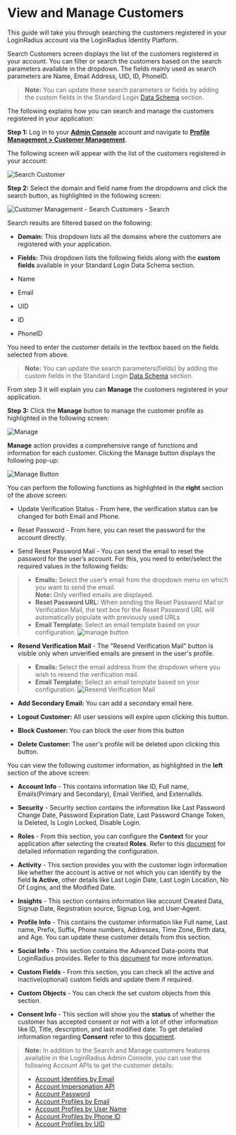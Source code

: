 # View and Manage Customers

This guide will take you through searching the customers registered in your LoginRadius account via the LoginRadius Identity Platform.

Search Customers screen displays the list of the customers registered in your account. You can filter or search the customers based on the search parameters available in the dropdown. The fields mainly used as search parameters are Name, Email Address, UID, ID, PhoneID.

> **Note:** You can update these search parameters or fields by adding the custom fields in the Standard Login [Data Schema](https://www.loginradius.com/legacy/docs/authentication/quick-start/standard-login/) section.

The following explains how you can search and manage the customers registered in your application:

**Step 1:** Log in to your <a href = https://adminconsole.loginradius.com/ target=_blank>**Admin Console**</a> account and navigate to <a href = https://adminconsole.loginradius.com/profile-management/customer-management/search-customers target=_blank>**Profile Management > Customer Management**</a>.

The following screen will appear with the list of the customers registered in your account:

![Search Customer](https://apidocs.lrcontent.com/images/pv-1_21144418046661b9892ad077.17533253.png "Search Customer")

**Step 2:** Select the domain and field name from the dropdowns and click the search button, as highlighted in the following screen:

![Customer Management - Search Customers - Search](https://apidocs.lrcontent.com/images/pv-2_13444212576661ba607a69b2.77237840.png "Customer Management - Search Customers - Search")

Search results are filtered based on the following:

- **Domain:** This dropdown lists all the domains where the customers are registered with your application.

- **Fields:** This dropdown lists the following fields along with the **custom fields** available in your Standard Login Data Schema section.
- Name
- Email
- UID
- ID
- PhoneID

You need to enter the customer details in the textbox based on the fields selected from above.

> **Note:** You can update the search parameters(fields) by adding the custom fields in the Standard Login [Data Schema](https://www.loginradius.com/legacy/docs/authentication/quick-start/standard-login/) section.

From step 3 it will explain you can **Manage** the customers registered in your application.

**Step 3:** Click the **Manage** button to manage the customer profile as highlighted in the following screen:

![Manage](https://apidocs.lrcontent.com/images/pv-3_2405165826661bb2563dc29.25903097.png "Manage")

**Manage** action provides a comprehensive range of functions and information for each customer. Clicking the Manage button displays the following pop-up:

![Manage Button](https://apidocs.lrcontent.com/images/4--Manage-Button_4806630253d8ad2082.72767805.png "Manage Button")

You can perform the following functions as highlighted in the **right** section of the above screen:

- Update Verification Status - From here, the verification status can be changed for both Email and Phone.

- Reset Password - From here, you can reset the password for the account directly.
- Send Reset Password Mail - You can send the email to reset the password for the user’s account. For this, you need to enter/select the required values in the following fields:
> - **Emails:** Select the user’s email from the dropdown menu on which you want to send the email.</br>
**Note:**  Only verified emails are displayed.
> - **Reset Password URL:** When sending the Reset Password Mail or Verification Mail, the text box for the Reset Password URL will automatically populate with previously used URLs
> - **Email Template:**  Select an email template based on your configuration.
![manage button](https://apidocs.lrcontent.com/images/pasted-image-0-5_131742961765854c74a2f9d7.83496453.png "manage button")

- **Resend Verification Mail** - The "Resend Verification Mail" button is visible only when unverified emails are present in the user's profile.
> - **Emails:** Select the email address from the dropdown where you wish to resend the verification mail.
> - **Email Template:** Select an email template based on your configuration.
![Resend Verification Mail](https://apidocs.lrcontent.com/images/pasted-image-0-7_124462249665854ecd9ab8d1.35748991.png "Resend Verification Mail")
- **Add Secondary Email:**  You can add a secondary email here. 

- **Logout Customer:** All user sessions will expire upon clicking this button.

- **Block Customer:** You can block the user from this button
- **Delete Customer:** The user's profile will be deleted upon clicking this button.

You can view the following customer information, as highlighted in the **left** section of the above screen:

- **Account Info** - This contains information like ID, Full name, Emails(Primary and Secondary), Email Verified, and ExternalIds.

- **Security** - Security section contains the information like Last Password Change Date, Password Expiration Date, Last Password Change Token, Is Deleted, Is Login Locked, Disable Login.
- **Roles** - From this section, you can configure the **Context** for your application after selecting the created **Roles**. Refer to this [document](https://www.loginradius.com/legacy/docs/authentication/concepts/roles-and-membership/#partrolesandpermissionsconfiguration0) for detailed information regarding the configuration.
- **Activity** - This section provides you with the customer login information like whether the account is active or not which you can identify by the field **Is Active**, other details like Last Login Date, Last Login Location, No Of Logins, and the Modified Date. 
- **Insights** - This section contains information like account Created Data, Signup Date, Registration source, Signup Log, and User-Agent.
- **Profile Info** - This contains the customer information like Full name, Last name, Prefix, Suffix, Phone numbers, Addresses, Time Zone, Birth data, and Age. You can update these customer details from this section.
- **Social Info** - This section contains the Advanced Data-points that LoginRadius provides. Refer to this [document](/api/v2/admin-console/social-provider/advanced-social-data-points/#facebook0) for more information.
- **Custom Fields** - From this section, you can check all the active and inactive(optional) custom fields and update them if required.
- **Custom Objects** - You can check the set custom objects from this section.
- **Consent Info** - This section will show you the **status** of whether the customer has accepted consent or not with a lot of other information like ID, Title, description, and last modified date. To get detailed information regarding **Consent** refer to this [document](/api/v2/customer-identity-api/consent-mangement/overview/).

> **Note:** In addition to the Search and Manage customers features available in the LoginRadius Admin Console, you can use the following Account APIs to get the customer details:
> * [Account Identities by Email](/api/v2/customer-identity-api/account/account-identities-by-email/)
  > * [Account Impersonation API](/api/v2/customer-identity-api/account/account-impersonation-api/)
  > * [Account Password](/api/v2/customer-identity-api/account/account-password/)
  > * [Account Profiles by Email](/api/v2/customer-identity-api/account/account-profiles-by-email/)
  > * [Account Profiles by User Name](/api/v2/customer-identity-api/account/account-profiles-by-user-name)
  > * [Account Profiles by Phone ID](/api/v2/customer-identity-api/account/account-profiles-by-phone-id/)
  > * [Account Profiles by UID](/api/v2/customer-identity-api/account/account-profiles-by-uid/)



